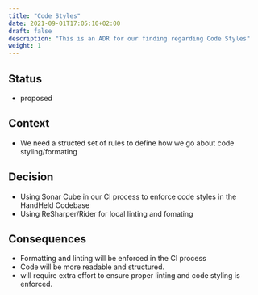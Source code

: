 ```yaml
---
title: "Code Styles"
date: 2021-09-01T17:05:10+02:00
draft: false
description: "This is an ADR for our finding regarding Code Styles"
weight: 1
---
```


## Status

- proposed

## Context

- We need a structed set of rules to define how we go about code styling/formating

## Decision

- Using Sonar Cube in our CI process to enforce code styles in the HandHeld Codebase
- Using ReSharper/Rider for local linting and fomating

## Consequences

- Formatting and linting will be enforced in the CI process
- Code will be more readable and structured.
- will require extra effort to ensure proper linting and code styling is enforced.
